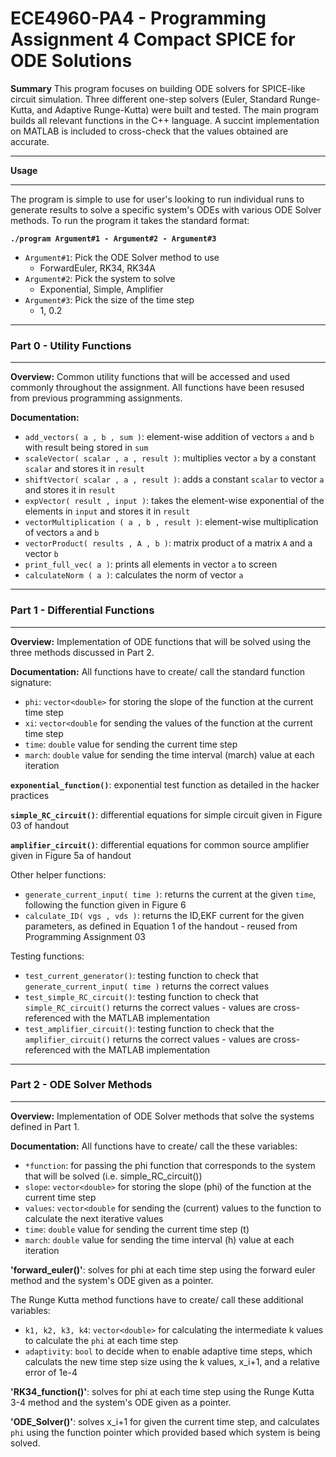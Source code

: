 # ECE4960-PA4 - Programming Assignment 4 Compact SPICE for ODE Solutions

**Summary**
This program focuses on building ODE solvers for SPICE-like circuit simulation. Three different one-step solvers (Euler, Standard Runge-Kutta, and Adaptive Runge-Kutta) were built and tested. The main program builds all relevant functions in the C++ language. A succint implementation on MATLAB is included to cross-check that the values obtained are accurate.

***************************************************************************
**Usage**
***************************************************************************
The program is simple to use for user's looking to run individual runs to generate results to solve a specific system's ODEs with various ODE Solver methods. To run the program it takes the standard format:

**`./program Argument#1 - Argument#2 - Argument#3`**

- `Argument#1`: Pick the ODE Solver method to use
    - ForwardEuler, RK34, RK34A
- `Argument#2`: Pick the system to solve
    - Exponential, Simple, Amplifier
- `Argument#3`: Pick the size of the time step
    - 1, 0.2

***************************************************************************
### Part 0 - Utility Functions
***************************************************************************
**Overview:** Common utility functions that will be accessed and used commonly throughout the assignment. All functions have been resused from previous programming assignments.

**Documentation:**
- `add_vectors( a , b , sum )`: element-wise addition of vectors `a` and `b` with result being stored in `sum`
- `scaleVector( scalar , a , result )`: multiplies vector `a` by a constant `scalar` and stores it in `result`
- `shiftVector( scalar , a , result )`: adds a constant `scalar` to vector `a` and stores it in `result`
- `expVector( result , input )`: takes the element-wise exponential of the elements in `input` and stores it in `result`
- `vectorMultiplication ( a , b , result )`: element-wise multiplication of vectors `a` and `b`
- `vectorProduct( results , A , b )`: matrix product of a matrix `A` and a vector `b`
- `print_full_vec( a )`: prints all elements in vector `a` to screen
- `calculateNorm ( a )`: calculates the norm of vector `a`

***************************************************************************
### Part 1 - Differential Functions
***************************************************************************
**Overview:** Implementation of ODE functions that will be solved using the three methods discussed in Part 2.

**Documentation:**
All functions have to create/ call the standard function signature:
- `phi`: `vector<double>` for storing the slope of the function at the current time step
- `xi`: `vector<double` for sending the values of the function at the current time step
- `time`: `double` value for sending the current time step
- `march`: `double` value for sending the time interval (march) value at each iteration

**`exponential_function()`**: exponential test function as detailed in the hacker practices

**`simple_RC_circuit()`**: differential equations for simple circuit given in Figure 03 of handout

**`amplifier_circuit()`**: differential equations for common source amplifier given in Figure 5a of handout

Other helper functions:
- `generate_current_input( time )`: returns the current at the given `time`, following the function given in Figure 6
- `calculate_ID( vgs , vds )`: returns the ID,EKF current for the given parameters, as defined in Equation 1 of the handout - reused from Programming Assignment 03

Testing functions:
- `test_current_generator()`: testing function to check that `generate_current_input( time )` returns the correct values
- `test_simple_RC_circuit()`: testing function to check that `simple_RC_circuit()` returns the correct values - values are cross-referenced with the MATLAB implementation
- `test_amplifier_circuit()`: testing function to check that the `amplifier_circuit()` returns the correct values - values are cross-referenced with the MATLAB implementation

***************************************************************************
### Part 2 - ODE Solver Methods
***************************************************************************
**Overview:** Implementation of ODE Solver methods that solve the systems defined in Part 1.

**Documentation:**
All functions have to create/ call the these variables:
- `*function`: for passing the phi function that corresponds to the system that will be solved (i.e. simple_RC_circuit())
- `slope`: `vector<double>` for storing the slope (phi) of the function at the current time step
- `values`: `vector<double` for sending the (current) values to the function to calculate the next iterative values
- `time`: `double` value for sending the current time step (t)
- `march`: `double` value for sending the time interval (h) value at each iteration

**'forward_euler()'**: solves for phi at each time step using the forward euler method and the system's ODE given as a pointer.

The Runge Kutta method functions have to create/ call these additional variables:
- `k1, k2, k3, k4`: `vector<double>` for calculating the intermediate k values to calculate the `phi` at each time step
- `adaptivity`: `bool` to decide when to enable adaptive time steps, which calculats the new time step size using the k values, x_i+1, and a relative error of 1e-4

**'RK34_function()'**: solves for phi at each time step using the Runge Kutta 3-4 method and the system's ODE given as a pointer.

**'ODE_Solver()'**: solves x_i+1 for given the current time step, and calculates `phi` using the function pointer which provided based which system is being solved.

